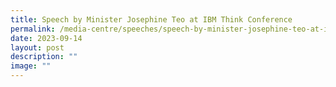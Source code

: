 ```yaml
---
title: Speech by Minister Josephine Teo at IBM Think Conference
permalink: /media-centre/speeches/speech-by-minister-josephine-teo-at-ibm-think-conference/
date: 2023-09-14
layout: post
description: ""
image: ""
---
```

